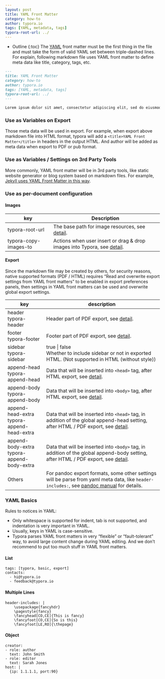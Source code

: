 ```yaml
---
layout: post
title: YAML Front Matter
category: how-to
author: typora.io
tags: [YAML, metadata, tags]
typora-root-url: ../
---
```


* Outline
{:toc}
The [YAML](https://yaml.org/) front matter must be the first thing in the file and must take the form of valid YAML set between triple-dashed lines. For explain, following markdown file uses YAML front matter to define meta data like title, category, tags, etc.

```markdown
---
title: YAML Front Matter
category: how-to
author: typora.io
tags: [YAML, metadata, tags]
typora-root-url: ../
---

Lorem ipsum dolor sit amet, consectetur adipiscing elit, sed do eiusmod tempor incididunt ut labore et dolore magna aliqua. Ut enim ad minim veniam, quis nostrud exercitation ullamco laboris nisi ut aliquip ex ea commodo consequat. Duis aute irure dolor in reprehenderit in voluptate velit esse cillum dolore eu fugiat nulla pariatur. Excepteur sint occaecat cupidatat non proident, sunt in culpa qui officia deserunt mollit anim id est laborum.
```

### Use as Variables on Export

Those meta data will be used in export. For example, when export above markdown file into HTML format, typora will add a `<title>YAML Front Matter</title>` in headers in the output HTML. And author will be added as meta data when export to PDF or pub format.

### Use as Variables / Settings on 3rd Party Tools

More commonly, YAML front matter will be in 3rd party tools, like static website generator or blog system based on markdown files. For example, [Jekyll uses YAML Front Matter in this way](https://jekyllrb.com/docs/front-matter/).
### Use as per-document configuration

#### Images

| key                   | Description                                                  |
| --------------------- | ------------------------------------------------------------ |
| typora-root-url       | The base path for image resources, see [detail](https://support.typora.io/Images/). |
| typora-copy-images-to | Actions when user insert or drag & drop images into Typora, see [detail](https://support.typora.io/Images/). |

#### Export

Since the markdown file may be created by others, for security reasons, native supported formats (PDF / HTML) requires “Read and overwrite export settings from YAML front matters” to be enabled in export preferences panels, then settings in YAML front matters can be used and overwrite global export settings.

| key                                             | description                                                  |
| ----------------------------------------------- | ------------------------------------------------------------ |
| header<br />typora-header                       | Header part of PDF export, see [detail](/Export/#header--footer). |
| footer<br />typora-footer                       | Footer part of PDF export, see [detail](/Export/#header--footer). |
| sidebar<br />typora-sidebar                     | true \| false<br />Whether to include sidebar or not in exported HTML. (Not supported in HTML (without style)) |
| append-head<br />typora-append-head             | Data that will be inserted into `<head>` tag, after HTML export, see [detail](/Export/#append-contents-per-document). |
| append-body<br />typora-append-body             | Data that will be inserted into `<body>` tag, after HTML export, see [detail](/Export/#append-contents-per-document). |
| append-head-extra<br />typora-append-head-extra | Data that will be inserted into `<head>` tag, in addition of the global append-head setting, after HTML / PDF export, see [detail](/Export/#append-contents-per-document). |
| append-body-extra<br />typora-append-body-extra | Data that will be inserted into `<body>` tag, in addition of the global append-body setting, after HTML / PDF export, see [detail](/Export/#append-contents-per-document). |
| Others                                          | For pandoc export formats, some other settings will be parse from yaml meta data, like `header-includes:`, see [pandoc manual](https://pandoc.org/MANUAL.html#variables) for details. |

### YAML Basics

Rules to notices in YAML:
- Only whitespace is supported for indent, tab is not supported, and indentation is very important in YAML.
- Usually, keys in YAML is case-sensitive.
- Typora parses YAML front matters in very “flexible” or “fault-tolerant” way, to avoid large content change during YAML editing. And we don’t recommend to put too much stuff in YAML front matters.

#### List

```
tags: [typora, basic, export]
contacts:
  - hi@typora.io
  - feedback@typora.io
```
#### Multiple Lines

```
header-includes: |
    \usepackage{fancyhdr}
    \pagestyle{fancy}
    \fancyhead[CO,CE]{This is fancy}
    \fancyfoot[CO,CE]{So is this}
    \fancyfoot[LE,RO]{\thepage}
```
#### Object

```
creator:
- role: author
  text: John Smith
- role: editor
  text: Sarah Jones
host: |
  {ip: 1.1.1.1, port:90}
```


